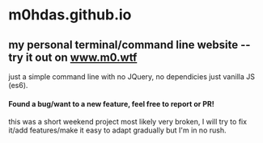 # m0hdas.github.io
my personal terminal/command line website -- try it out on www.m0.wtf
---
just a simple command line with no JQuery, no dependicies just vanilla JS (es6).

#### Found a bug/want to a new feature, feel free to report or PR!
this was a short weekend project most likely very broken, I will try to fix it/add features/make it easy to adapt gradually but I'm in no rush.
